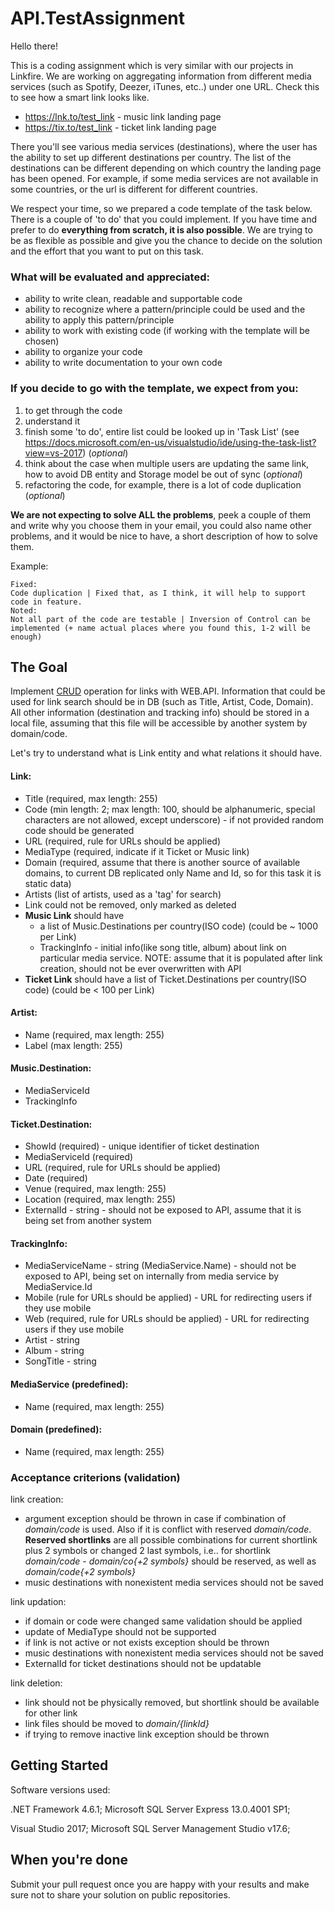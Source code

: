 # API.TestAssignment

Hello there! 

This is a coding assignment which is very similar with our projects in Linkfire. We are working on aggregating information from different media services (such as Spotify, Deezer, iTunes, etc..) under one URL. Check this to see how a smart link looks like.

- https://lnk.to/test_link - music link landing page
- https://tix.to/test_link - ticket link landing page

There you'll see various media services (destinations), where the user has the ability to set up different destinations per country. The list of the destinations can be different depending on which country the landing page has been opened. For example, if some media services are not available in some countries, or the url is different for different countries.

We respect your time, so we prepared a code template of the task below. There is a couple of 'to do' that you could implement. If you have time and prefer to do **everything from scratch, it is also possible**. We are trying to be as flexible as possible and give you the chance to decide on the solution and the effort that you want to put on this task. 

### What will be evaluated and appreciated:

- ability to write clean, readable and supportable code
- ability to recognize where a pattern/principle could be used and the ability to apply this pattern/principle
- ability to work with existing code (if working with the template will be chosen)
- ability to organize your code
- ability to write documentation to your own code		

### If you decide to go with the template, we expect from you:

1. to get through the code
2. understand it
3. finish some 'to do', entire list could be looked up in 'Task List' (see https://docs.microsoft.com/en-us/visualstudio/ide/using-the-task-list?view=vs-2017) (*optional*)
4. think about the case when multiple users are updating the same link, how to avoid DB entity and Storage model be out of sync (*optional*)
5. refactoring the code, for example, there is a lot of code duplication (*optional*)

**We are not expecting to solve ALL the problems**, peek a couple of them and write why you choose them in your email, you could also name other problems, and it would be nice to have, a short description of how to solve them.

Example:
```
Fixed:
Code duplication | Fixed that, as I think, it will help to support code in feature.
Noted:
Not all part of the code are testable | Inversion of Control can be implemented (+ name actual places where you found this, 1-2 will be enough)
```

## The Goal

Implement [CRUD](https://en.wikipedia.org/wiki/Create,_read,_update_and_delete) operation for links with WEB.API. Information that could be used for link search should be in DB (such as Title, Artist, Code, Domain). All other information (destination and tracking info) should be stored in a local file, assuming that this file will be accessible by another system by domain/code. 

Let's try to understand what is Link entity and what relations it should have.

#### Link:

- Title (required, max length: 255)
- Code  (min length: 2; max length: 100, should be alphanumeric, special characters are not allowed, except underscore) - if not provided random code should be generated 
- URL   (required, rule for URLs should be applied)
- MediaType (required, indicate if it Ticket or Music link)
- Domain  (required, assume that there is another source of available domains, to current DB replicated only Name and Id, so for this task it is static data)
- Artists (list of artists, used as a 'tag' for search)
- Link could not be removed, only marked as deleted
- **Music Link** should have 
  	* a list of Music.Destinations per country(ISO code) (could be ~ 1000 per Link)
  	* TrackingInfo - initial info(like song title, album) about link on particular media service. NOTE: assume that it is populated after link creation, should not be ever overwritten with API 
- **Ticket Link** should have a list of Ticket.Destinations per country(ISO code) (could be < 100 per Link)
		
#### Artist:		
- Name  (required, max length: 255)
- Label (max length: 255)
		
#### Music.Destination:
- MediaServiceId
- TrackingInfo
		
#### Ticket.Destination:
- ShowId   (required) - unique identifier of ticket destination
- MediaServiceId (required)
- URL		 (required, rule for URLs should be applied)
- Date	 (required)
- Venue    (required, max length: 255)
- Location (required, max length: 255)
- ExternalId - string - should not be exposed to API, assume that it is being set from another system
		
#### TrackingInfo:
- MediaServiceName - string (MediaService.Name) - should not be exposed to API, being set on internally from media service by MediaService.Id
- Mobile		(rule for URLs should be applied) - URL for redirecting users if they use mobile
- Web			(required, rule for URLs should be applied) - URL for redirecting users if they use mobile
- Artist		- string
- Album		- string
- SongTitle	- string 

#### MediaService (predefined):
- Name (required, max length: 255)

#### Domain (predefined):
- Name (required, max length: 255)

### Acceptance criterions (validation)

link creation: 
- argument exception should be thrown in case if combination of *domain/code* is used. Also if it is conflict with reserved *domain/code*. **Reserved shortlinks** are all possible combinations for current shortlink plus 2 symbols or changed 2 last symbols, i.e.. for shortlink *domain/code* - *domain/co{+2 symbols}* should be reserved, as well as *domain/code{+2 symbols}*
- music destinations with nonexistent media services should not be saved

link updation:
- if domain or code were changed same validation should be applied
- update of MediaType should not be supported
- if link is not active or not exists exception should be thrown
- music destinations with nonexistent media services should not be saved
- ExternalId for ticket destinations should not be updatable

link deletion:
- link should not be physically removed, but shortlink should be available for other link
- link files should be moved to *domain/{linkId}*
- if trying to remove inactive link exception should be thrown

## Getting Started

Software versions used:

  .NET Framework 4.6.1;
  Microsoft SQL Server Express 13.0.4001 SP1;
 
  Visual Studio 2017;
  Microsoft SQL Server Management Studio v17.6;
  
## When you're done


Submit your pull request once you are happy with your results and make sure not to share your solution on public repositories.
